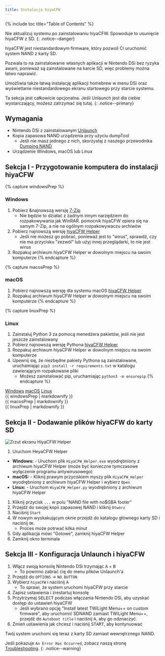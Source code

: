 ```yaml
---
title: Instalacja hiyaCFW
---
```


{% include toc title="Table of Contents" %}

Nie aktualizuj systemu po zainstalowaniu hiyaCFW. Spowoduje to usunięcie hiyaCFW z SD.
{: .notice--danger}

hiyaCFW jest niestandardowym firmware, który pozwoli Ci uruchomić system NAND z karty SD.

Pozwala to na zainstalowanie własnych aplikacji w Nintendo DSi bez ryzyka awarii, ponieważ są zainstalowane na karcie SD, więc problemy można łatwo naprawić.

Umożliwia także łatwą instalację aplikacji homebrew w menu DSi oraz wyświetlanie niestandardowego ekranu startowego przy starcie systemu.

Ta sekcja jest całkowicie opcjonalna. Jeśli Unlaunch jest dla ciebie wystarczający, możesz zatrzymać się tutaj.
{: .notice--primary}

## Wymagania
- Nintendo DSi z zainstalowanym [Unlaunch](/installing-unlaunch)
- Kopia zapasowa NAND urządzenia przy użyciu dumpTool
   - Jeśli nie masz jednego z nich, skorzystaj z naszego przewodnika [Dumping NAND](dumping-nand)
- Urządzenie Windows, macOS lub Linux

## Sekcja I - Przygotowanie komputera do instalacji hiyaCFW

{% capture windowsPrep %}
<noscript>
   <h3>Windows</h3>
</noscript>

1. Pobierz &najnowszą wersję [7-Zip](https://www.7-zip.org/download.html)
   - Nie będzie to działać z żadnym innym narzędziem do rozpakowywania jak WinRAR. pomocnik hiyaCFW opiera się na samym 7-Zip, a nie na ogólnym rozpakowywaczu archiwów
1. Pobierz najnowszą wersję [hiyaCFW Helper](https://github.com/mondul/HiyaCFW-Helper/releases)
   - Jeśli nie możesz go pobrać, ponieważ jest to "wirus", sprawdź, czy nie ma przycisku "zezwól" lub użyj innej przeglądarki, to nie jest wirus
1. Rozpakuj archiwum hiyaCFW Helper w dowolnym miejscu na swoim komputerze
{% endcapture %}

{% capture macosPrep %}
<noscript>
   <h3>macOS</h3>
</noscript>

1. Pobierz najnowszą wersję dla systemu macOS [hiyaCFW Helper](https://github.com/mondul/HiyaCFW-Helper/releases)
1. Rozpakuj archiwum hiyaCFW Helper w dowolnym miejscu na swoim komputerze
{% endcapture %}

{% capture linuxPrep %}
<noscript>
   <h3>Linux</h3>
</noscript>

1. Zainstaluj Python 3 za pomocą menedżera pakietów, jeśli nie jest jeszcze zainstalowany
1. Pobierz najnowszą wersję Pythona [hiyaCFW Helper](https://github.com/mondul/HiyaCFW-Helper/releases)
1. Rozpakuj archiwum hiyaCFW Helper w dowolnym miejscu na swoim komputerze
1. Upewnij się, że niezbędne pakiety Pythona są zainstalowane, uruchamiając `pip3 install -r requirements.txt` w katalogu zawierającym rozpakowane pliki
   - Możesz zainstalować pip, uruchamiając `python3 -m ensurepip`
{% endcapture %}

<div class="tabcontainer">
   <a class="tablinks btn btn--large btn--info delink windows" href="#windowsPrep" onclick="openTab(event, 'windowsPrep')">Windows</a>
   <a class="tablinks btn btn--large btn--info delink macos" href="#macosPrep" onclick="openTab(event, 'macosPrep')">macOS</a>
   <a class="tablinks btn btn--large btn--info delink other" href="#linuxPrep" onclick="openTab(event, 'linuxPrep')">Linux</a>

   <div id="windowsPrep" class="blanktabcontent">{{ windowsPrep | markdownify }}</div>
   <div id="macosPrep" class="blanktabcontent">{{ macosPrep | markdownify }}</div>
   <div id="linuxPrep" class="blanktabcontent">{{ linuxPrep | markdownify }}</div>
</div>

## Sekcja II - Dodawanie plików hiyaCFW do karty SD

![Zrzut ekranu HiyaCFW Helper](https://image.ibb.co/hhzKRL/Screen-Shot-2018-10-18-at-16-30-18.png)

1. Uruchom HeyaCFW Helper
  - **Windows:** - Uruchom plik `HiyaCFW_Helper.exe` wyodrębniony z archiwum hiyaCFW Helper (może być konieczne tymczasowe wyłączenie programu antywirusowego)
  - **macOS:** - Kliknij prawym przyciskiem myszy plik `HiyaCFW_Helper` wyodrębniony z archiwum hiyaCFW Helper i wybierz `Open`
  - **Linux:** - Uruchom `HiyaCFW_Helper.py` wyodrębniony z archiwum hiyaCFW Helper
1. Kliknij przycisk `...` w polu "NAND file with no$GBA footer"
1. Przejdź do swojej kopii zapasowej NAND i kliknij `Otwórz`
1. Naciśnij `Start`
1. W nowym wyskakującym oknie przejdź do katalogu głównego karty SD i naciśnij `OK`.
   - Proces może potrwać kilka minut
1. Gdy aplikacja mówi "Gotowe", zamknij hiyaCFW Helper
1. Zamknij okno terminala

## Sekcja III - Konfiguracja Unlaunch i hiyaCFW

1. Włącz swoją konsolę Nintendo DSi trzymając <kbd class="face">A</kbd> + <kbd class="face">B</kbd>
   - To powinno zabrać cię do menu plików Unlaunch'a
1. Przejdź do `OPTIONS` -> `NO BUTTON`
1. Wybierz `hiyaCFW` i naciśnij <kbd class="face">A</kbd>
   - To sprawi, że system uruchomi hiyaCFW przy starcie
1. Zapisz ustawienia i zrestartuj konsolę
1. Przytrzymaj <kbd>SELECT</kbd> podczas włączania Nintendo DSi, aby uzyskać dostęp do ustawień hiyaCFW
   - Jeśli wybrano opcję "Install latest TWiLight Menu++ on custom firmware", aby uruchomić SDNAND zamiast TWiLight Menu++, przejdź do `Autoboot title` i naciśnij <kbd class="face">A</kbd>, aby go odznaczyć.
1. Zmień ustawienia jak chcesz i naciśnij <kbd>START</kbd>, aby kontynuować

Twój system uruchomi się teraz z karty SD zamiast wewnętrznego NAND.

Jeśli pokazuje `An Error Has Occurred`, zobacz naszą stronę [Troubleshooting](troubleshooting).
{: .notice--warning}

<script src="/assets/js/tabs.js"></script>
